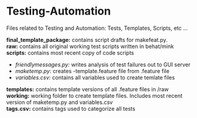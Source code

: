 # Testing-Automation
Files related to Testing and Automation: Tests, Templates, Scripts, etc ...

<b>final_template_package:</b> contains script drafts for makefeat.py. 
<br>
<b>raw:</b> contains all original working test scripts written in behat/mink
<br>
<b>scripts:</b> contains most recent copy of code scripts
<ul>
<li><i>friendlymessages.py:</i> writes analysis of test failures out to GUI server</li>
<li><i>maketemp.py:</i> creates -template.feature file from .feature file</li>
<li><i>variables.csv:</i> contains all variables used to create temlate files</li>
</ul>
<b>templates:</b> contains template versions of all .feature files in /raw
<br>
<b>working:</b> working folder to create template files. Includes most recent version of maketemp.py and variables.csv
<br>
<b>tags.csv:</b> contains tags used to categorize all tests
